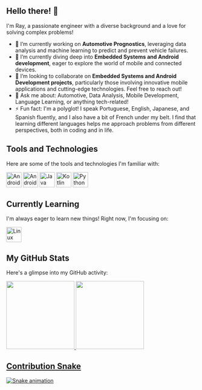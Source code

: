 ## Hello there! 👋

I'm Ray, a passionate engineer with a diverse background and a love for solving complex problems!

- 🔭 I’m currently working on **Automotive Prognostics**, leveraging data analysis and machine learning to predict and prevent vehicle failures.
- 🌱 I’m currently diving deep into **Embedded Systems and Android development**, eager to explore the world of mobile and connected devices.
- 👯 I’m looking to collaborate on **Embedded Systems and Android Development projects**, particularly those involving innovative mobile applications and cutting-edge technologies. Feel free to reach out!
- 💬 Ask me about: Automotive, Data Analysis, Mobile Development, Language Learning, or anything tech-related!
- ⚡ Fun fact: I'm a polyglot! I speak Portuguese, English, Japanese, and Spanish fluently, and I also have a bit of French under my belt. I find that learning different languages helps me approach problems from different perspectives, both in coding and in life.

## Tools and Technologies

Here are some of the tools and technologies I'm familiar with:

<img loading="lazy" src="https://cdn.jsdelivr.net/gh/devicons/devicon@latest/icons/android/android-original.svg" width="40" height="40" alt="Android"/> <img loading="lazy" src="https://cdn.jsdelivr.net/gh/devicons/devicon@latest/icons/androidstudio/androidstudio-original.svg" width="40" height="40" alt="AndroidStuio"/> <img loading="lazy" src="https://cdn.jsdelivr.net/gh/devicons/devicon@latest/icons/java/java-original.svg" width="40" height="40" alt="Java"/> <img loading="lazy" src="https://cdn.jsdelivr.net/gh/devicons/devicon@latest/icons/kotlin/kotlin-original.svg" width="40" height="40" alt="Kotlin"/> <img loading="lazy" src="https://cdn.jsdelivr.net/gh/devicons/devicon@latest/icons/python/python-original.svg" width="40" height="40" alt="Python"/>
          
    


## Currently Learning

I'm always eager to learn new things! Right now, I'm focusing on:

<img loading="lazy" src="https://cdn.jsdelivr.net/gh/devicons/devicon/icons/linux/linux-original.svg" width="40" height="40" alt="Linux"/>

## My GitHub Stats

Here's a glimpse into my GitHub activity:

<div>
<a href="https://github.com/rayandradez">
<img loading="lazy" height="180em" src="https://github-readme-stats.vercel.app/api/top-langs/?username=rayandradez&layout=compact&langs_count=7&theme=dracula"/>
<img loading="lazy" height="180em" src="https://github-readme-stats.vercel.app/api?username=rayandradez&show_icons=true&theme=dracula&include_all_commits=true&count_private=true"/>
</div>

## Contribution Snake

<img src="dist/github-contribution-grid-snake.svg" alt="Snake animation"/>
